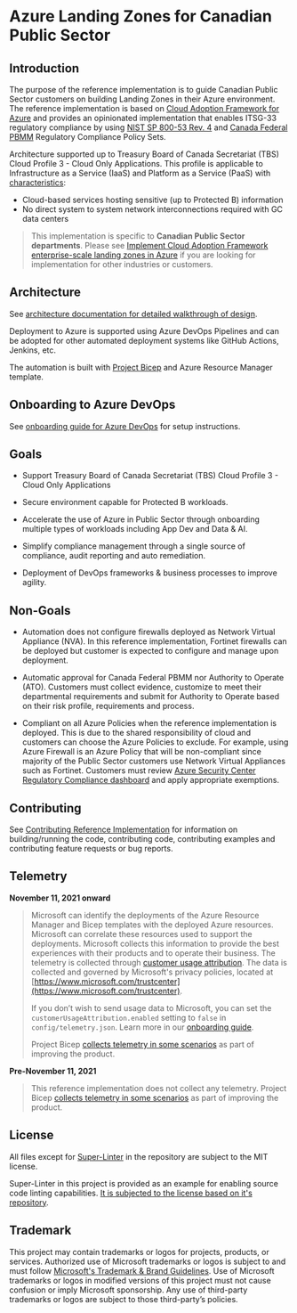 # Azure Landing Zones for Canadian Public Sector

## Introduction

The purpose of the reference implementation is to guide Canadian Public Sector customers on building Landing Zones in their Azure environment.  The reference implementation is based on [Cloud Adoption Framework for Azure](https://docs.microsoft.com/azure/cloud-adoption-framework/ready/landing-zone/) and provides an opinionated implementation that enables ITSG-33 regulatory compliance by using [NIST SP 800-53 Rev. 4](https://docs.microsoft.com/azure/governance/policy/samples/nist-sp-800-53-r4) and [Canada Federal PBMM](https://docs.microsoft.com/azure/governance/policy/samples/canada-federal-pbmm) Regulatory Compliance Policy Sets.

Architecture supported up to Treasury Board of Canada Secretariat (TBS) Cloud Profile 3 - Cloud Only Applications.  This profile is applicable to Infrastructure as a Service (IaaS) and Platform as a Service (PaaS) with [characteristics](https://github.com/canada-ca/cloud-guardrails/blob/master/EN/00_Applicable-Scope.md):

* Cloud-based services hosting sensitive (up to Protected B) information
* No direct system to system network interconnections required with GC data centers

> This implementation is specific to **Canadian Public Sector departments**. Please see [Implement Cloud Adoption Framework enterprise-scale landing zones in Azure](https://docs.microsoft.com/azure/cloud-adoption-framework/ready/enterprise-scale/implementation) if you are looking for implementation for other industries or customers.

## Architecture

See [architecture documentation for detailed walkthrough of design](docs/architecture.md).

Deployment to Azure is supported using Azure DevOps Pipelines and can be adopted for other automated deployment systems like GitHub Actions, Jenkins, etc.

The automation is built with [Project Bicep](https://github.com/Azure/bicep/blob/main/README.md) and Azure Resource Manager template.

## Onboarding to Azure DevOps

See [onboarding guide for Azure DevOps](docs/onboarding/ado.md) for setup instructions.


## Goals

* Support Treasury Board of Canada Secretariat (TBS) Cloud Profile 3 - Cloud Only Applications

* Secure environment capable for Protected B workloads.

* Accelerate the use of Azure in Public Sector through onboarding 
multiple types of workloads including App Dev and Data & AI.

* Simplify compliance management through a single source of compliance, audit reporting and auto remediation.

* Deployment of DevOps frameworks & business processes to improve agility.

## Non-Goals

* Automation does not configure firewalls deployed as Network Virtual Appliance (NVA).  In this reference implementation, Fortinet firewalls can be deployed but customer is expected to configure and manage upon deployment.

* Automatic approval for Canada Federal PBMM nor Authority to Operate (ATO).  Customers must collect evidence, customize to meet their departmental requirements and submit for Authority to Operate based on their risk profile, requirements and process.

* Compliant on all Azure Policies when the reference implementation is deployed.  This is due to the shared responsibility of cloud and customers can choose the Azure Policies to exclude.  For example, using Azure Firewall is an Azure Policy that will be non-compliant since majority of the Public Sector customers use Network Virtual Appliances such as Fortinet.  Customers must review [Azure Security Center Regulatory Compliance dashboard](https://docs.microsoft.com/azure/security-center/update-regulatory-compliance-packages) and apply appropriate exemptions.

## Contributing

See [Contributing Reference Implementation](CONTRIBUTING.md) for information on building/running the code, contributing code, contributing examples and contributing feature requests or bug reports.

## Telemetry

**November 11, 2021 onward**

> Microsoft can identify the deployments of the Azure Resource Manager and Bicep templates with the deployed Azure resources. Microsoft can correlate these resources used to support the deployments. Microsoft collects this information to provide the best experiences with their products and to operate their business.  The telemetry is collected through [customer usage attribution](https://docs.microsoft.com/azure/marketplace/azure-partner-customer-usage-attribution). The data is collected and governed by Microsoft's privacy policies, located at [https://www.microsoft.com/trustcenter](https://www.microsoft.com/trustcenter).
>
> If you don’t wish to send usage data to Microsoft, you can set the `customerUsageAttribution.enabled` setting to `false` in `config/telemetry.json`.  Learn more in our [onboarding guide](docs/onboarding/ado.md).
> 
> Project Bicep [collects telemetry in some scenarios](https://github.com/Azure/bicep/blob/main/README.md#telemetry) as part of improving the product.

**Pre-November 11, 2021**

> This reference implementation does not collect any telemetry.  Project Bicep [collects telemetry in some scenarios](https://github.com/Azure/bicep/blob/main/README.md#telemetry) as part of improving the product.


## License

All files except for [Super-Linter](https://github.com/github/super-linter) in the repository are subject to the MIT license.

Super-Linter in this project is provided as an example for enabling source code linting capabilities.  [It is subjected to the license based on it's repository](https://github.com/github/super-linter).

## Trademark

This project may contain trademarks or logos for projects, products, or services. Authorized use of Microsoft trademarks or logos is subject to and must follow [Microsoft's Trademark & Brand Guidelines](https://www.microsoft.com/legal/intellectualproperty/trademarks). Use of Microsoft trademarks or logos in modified versions of this project must not cause confusion or imply Microsoft sponsorship. Any use of third-party trademarks or logos are subject to those third-party’s policies.
